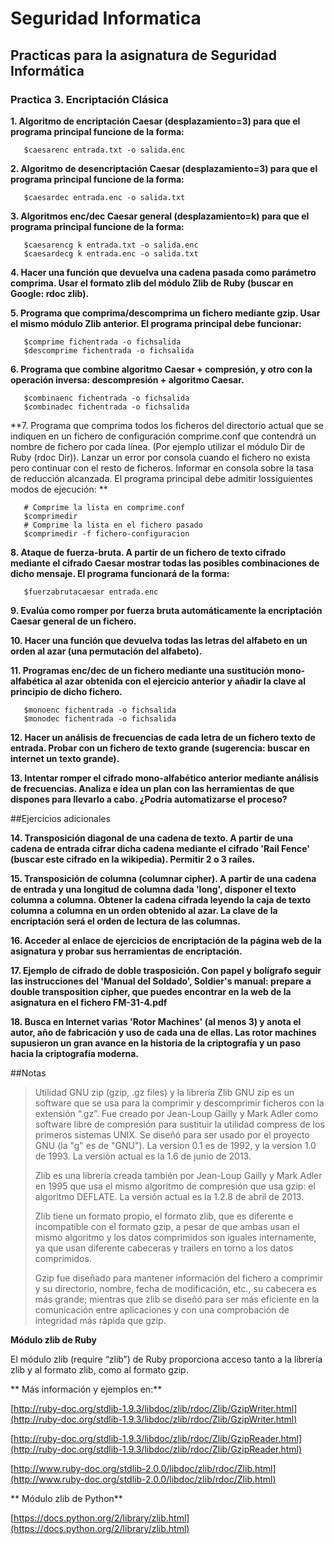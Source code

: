 # Seguridad Informatica

## Practicas para la asignatura de Seguridad Informática



### Practica 3. Encriptación Clásica



**1. Algoritmo de encriptación Caesar (desplazamiento=3) para que el programa principal funcione de la forma:**

	   $caesarenc entrada.txt -o salida.enc  
       



**2. Algoritmo de desencriptación Caesar (desplazamiento=3) para que el programa principal funcione de la forma:**

       $caesardec entrada.enc -o salida.txt  
       



**3. Algoritmos enc/dec Caesar general (desplazamiento=k) para que el programa principal funcione de la forma:**

       $caesarencg k entrada.txt -o salida.enc
       $caesardecg k entrada.enc -o salida.txt  
       

**4. Hacer una función que devuelva una cadena pasada como parámetro comprima. Usar el formato zlib del módulo Zlib de Ruby (buscar en Google: rdoc zlib).**



**5. Programa que comprima/descomprima un fichero mediante gzip. Usar el mismo módulo Zlib anterior. El programa principal debe funcionar:**

       $comprime fichentrada -o fichsalida
       $descomprime fichentrada -o fichsalida  
       



**6. Programa que combine algoritmo Caesar + compresión, y otro con la operación inversa: descompresión + algoritmo Caesar.**

       $combinaenc fichentrada -o fichsalida
       $combinadec fichentrada -o fichsalida  
       



**7. Programa que comprima todos los ficheros del directorio actual que se indiquen en un fichero de configuración comprime.conf que contendrá un nombre de fichero por cada línea. (Por ejemplo utilizar el módulo Dir de Ruby (rdoc Dir)). Lanzar un error por consola cuando el fichero no exista pero continuar con el resto de ficheros.
Informar en consola sobre la tasa de reducción alcanzada. El programa principal debe admitir lossiguientes modos
de ejecución: **

       # Comprime la lista en comprime.conf
	   $comprimedir
       # Comprime la lista en el fichero pasado
       $comprimedir -f fichero-configuracion  
       


**8. Ataque de fuerza-bruta. A partir de un fichero de texto cifrado mediante el cifrado Caesar mostrar todas las posibles combinaciones de dicho mensaje. El programa funcionará de la forma:**

```
   $fuerzabrutacaesar entrada.enc

```  

**9. Evalúa como romper por fuerza bruta automáticamente la encriptación Caesar general de un fichero.**  

**10. Hacer una función que devuelva todas las letras del alfabeto en un orden al azar (una permutación del alfabeto).**  

**11. Programas enc/dec de un fichero mediante una sustitución mono-alfabética al azar obtenida con el ejercicio anterior y añadir la clave al principio de dicho fichero.**

```
   $monoenc fichentrada -o fichsalida
   $monodec fichentrada -o fichsalida
```  

**12. Hacer un análisis de frecuencias de cada letra de un fichero texto de entrada. Probar con un fichero de texto
grande (sugerencia: buscar en internet un texto grande).**  

**13. Intentar romper el cifrado mono-alfabético anterior mediante análisis de frecuencias. Analiza e idea un plan con las herramientas de que dispones para llevarlo a cabo. ¿Podría automatizarse el proceso?**  

##Ejercicios adicionales

**14. Transposición diagonal de una cadena de texto. A partir de una cadena de entrada cifrar dicha cadena mediante
el cifrado 'Rail Fence' (buscar este cifrado en la wikipedia). Permitir 2 o 3 raíles.**  

**15. Transposición de columna (columnar cipher). A partir de una cadena de entrada y una longitud de columna dada
'long', disponer el texto columna a columna. Obtener la cadena cifrada leyendo la caja de texto columna a columna
en un orden obtenido al azar. La clave de la encriptación será el orden de lectura de las columnas.**  

**16. Acceder al enlace de ejercicios de encriptación de la página web de la asignatura y probar sus herramientas de
encriptación.**  

**17. Ejemplo de cifrado de doble trasposición. Con papel y bolígrafo seguir las instrucciones del 'Manual del Soldado',
Soldier's manual: prepare a double transposition cipher, que puedes encontrar en la web de la asignatura en el fichero
FM-31-4.pdf**  

**18. Busca en Internet varias 'Rotor Machines' (al menos 3) y anota el autor, año de fabricación y uso de cada una de
ellas. Las rotor machines supusieron un gran avance en la historia de la criptografía y un paso hacia la criptografía
moderna.**  

##Notas

> Utilidad GNU zip (gzip, .gz files) y la librería Zlib GNU zip es un software que se usa para la comprimir y
> descomprimir ficheros con la extensión “.gz”. Fue creado por Jean-Loup Gailly y Mark Adler como software libre
> de compresión para sustituir la utilidad compress de los primeros sistemas UNIX. Se diseñó para ser usado por
> el proyecto GNU (la "g" es de "GNU"). La version 0.1 es de 1992, y la version 1.0 de 1993. La versión actual
> es la 1.6 de junio de 2013.
> 
> Zlib es una librería creada también por Jean-Loup Gailly y Mark Adler en 1995 que usa el mismo algoritmo de
> compresión que usa gzip: el algoritmo DEFLATE. La versión actual es la 1.2.8 de abril de 2013.
> 
> Zlib tiene un formato propio, el formato zlib, que es diferente e incompatible con el formato gzip, a pesar de
> que ambas usan el mismo algoritmo y los datos comprimidos son iguales internamente, ya que usan diferente cabeceras
> y trailers en torno a los datos comprimidos.
> 
> Gzip fue diseñado para mantener información del fichero a comprimir y su directorio, nombre, fecha de modificación,
> etc., su cabecera es más grande; mientras que zlib se diseñó para ser más eficiente en la comunicación entre
> aplicaciones y con una comprobación de integridad más rápida que gzip.  

**Módulo zlib de Ruby**

El módulo zlib (require “zlib”) de Ruby proporciona acceso tanto a la librería zlib y al formato zlib, como al
formato gzip.  



**  Más información y ejemplos en:**

   [http://ruby-doc.org/stdlib-1.9.3/libdoc/zlib/rdoc/Zlib/GzipWriter.html](http://ruby-doc.org/stdlib-1.9.3/libdoc/zlib/rdoc/Zlib/GzipWriter.html)
   
   [http://ruby-doc.org/stdlib-1.9.3/libdoc/zlib/rdoc/Zlib/GzipReader.html](http://ruby-doc.org/stdlib-1.9.3/libdoc/zlib/rdoc/Zlib/GzipReader.html)
   
   [http://www.ruby-doc.org/stdlib-2.0.0/libdoc/zlib/rdoc/Zlib.html](http://www.ruby-doc.org/stdlib-2.0.0/libdoc/zlib/rdoc/Zlib.html)  
   


**  Módulo zlib de Python**

   [https://docs.python.org/2/library/zlib.html](https://docs.python.org/2/library/zlib.html)  
   


